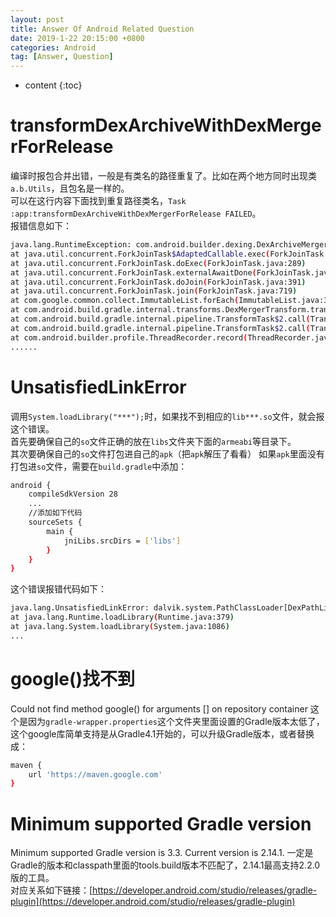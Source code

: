 ```yaml
---
layout: post
title: Answer Of Android Related Question
date: 2019-1-22 20:15:00 +0800
categories: Android
tag: [Answer, Question]
---
```


* content
{:toc}

transformDexArchiveWithDexMergerForRelease
==============================================
编译时报包合并出错，一般是有类名的路径重复了。比如在两个地方同时出现类`a.b.Utils`，且包名是一样的。  
可以在这行内容下面找到重复路径类名，`Task :app:transformDexArchiveWithDexMergerForRelease FAILED`。  
报错信息如下：
```bash
java.lang.RuntimeException: com.android.builder.dexing.DexArchiveMergerException: Error while merging dex archives:  
at java.util.concurrent.ForkJoinTask$AdaptedCallable.exec(ForkJoinTask.java:1431)  
at java.util.concurrent.ForkJoinTask.doExec(ForkJoinTask.java:289)
at java.util.concurrent.ForkJoinTask.externalAwaitDone(ForkJoinTask.java:326)
at java.util.concurrent.ForkJoinTask.doJoin(ForkJoinTask.java:391)
at java.util.concurrent.ForkJoinTask.join(ForkJoinTask.java:719)
at com.google.common.collect.ImmutableList.forEach(ImmutableList.java:397)
at com.android.build.gradle.internal.transforms.DexMergerTransform.transform(DexMergerTransform.java:221)
at com.android.build.gradle.internal.pipeline.TransformTask$2.call(TransformTask.java:221)
at com.android.build.gradle.internal.pipeline.TransformTask$2.call(TransformTask.java:217)
at com.android.builder.profile.ThreadRecorder.record(ThreadRecorder.java:102)
......
```

UnsatisfiedLinkError
==============================================
调用`System.loadLibrary("***");`时，如果找不到相应的`lib***.so`文件，就会报这个错误。  
首先要确保自己的`so`文件正确的放在`libs`文件夹下面的`armeabi`等目录下。  
其次要确保自己的`so`文件打包进自己的`apk`（把`apk`解压了看看）
如果`apk`里面没有打包进`so`文件，需要在`build.gradle`中添加：
```bash
android {
    compileSdkVersion 28
    ...
    //添加如下代码
    sourceSets {
        main {
            jniLibs.srcDirs = ['libs']
        }
    }
}
```

这个错误报错代码如下：
```bash
java.lang.UnsatisfiedLinkError: dalvik.system.PathClassLoader[DexPathList[[zip file...
at java.lang.Runtime.loadLibrary(Runtime.java:379)
at java.lang.System.loadLibrary(System.java:1086)
...
```


google()找不到
===========================================
Could not find method google() for arguments [] on repository container
这个是因为`gradle-wrapper.properties`这个文件夹里面设置的Gradle版本太低了，这个google库简单支持是从Gradle4.1开始的，可以升级Gradle版本，或者替换成：
```bash
maven {
    url 'https://maven.google.com'
}
```

Minimum supported Gradle version
===============================================
Minimum supported Gradle version is 3.3. Current version is 2.14.1.
一定是Gradle的版本和classpath里面的tools.build版本不匹配了，2.14.1最高支持2.2.0版的工具。  
对应关系如下链接：[https://developer.android.com/studio/releases/gradle-plugin](https://developer.android.com/studio/releases/gradle-plugin)